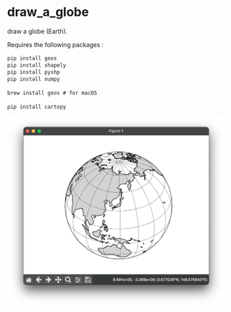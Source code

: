 # draw_a_globe
draw a globe (Earth).

Requires the following packages :
```
pip install geos
pip install shapely
pip install pyshp
pip install numpy

brew install geos # for macOS

pip install cartopy
```

![](draw_a_globe.png)
